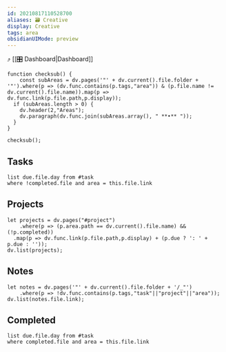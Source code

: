 ```yaml
---
id: 20210817110528700
aliases: 🗃 Creative
display: Creative
tags: area
obsidianUIMode: preview
---
```

⤴️ [[🎛 Dashboard|Dashboard]]

```dataviewjs
function checksub() {
	const subAreas = dv.pages('"' + dv.current().file.folder + '"').where(p => (dv.func.contains(p.tags,"area")) & (p.file.name != dv.current().file.name)).map(p => dv.func.link(p.file.path,p.display));
  if (subAreas.length > 0) {
  	dv.header(2,"Areas");
  	dv.paragraph(dv.func.join(subAreas.array(), " **•** "));
  }
}

checksub();
```

## Tasks

```dataview
list due.file.day from #task
where !completed.file and area = this.file.link
```

## Projects

```dataviewjs
let projects = dv.pages("#project")
	.where(p => (p.area.path == dv.current().file.name) && (!p.completed))
  .map(p => dv.func.link(p.file.path,p.display) + (p.due ? ': ' + p.due : ''));
dv.list(projects);
```

## Notes

```dataviewjs
let notes = dv.pages('"' + dv.current().file.folder + '/_"')
	.where(p => !dv.func.contains(p.tags,"task"||"project"||"area"));
dv.list(notes.file.link);
```

## Completed

```dataview
list due.file.day from #task
where completed.file and area = this.file.link
```